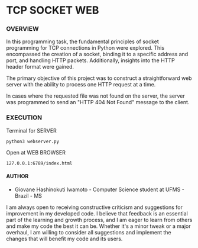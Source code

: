 # TCP SOCKET WEB

### **OVERVIEW**

In this programming task, the fundamental principles of socket programming for TCP connections in Python were explored. This encompassed the creation of a socket, binding it to a specific address and port, and handling HTTP packets. Additionally, insights into the HTTP header format were gained.

The primary objective of this project was to construct a straightforward web server with the ability to process one HTTP request at a time.

In cases where the requested file was not found on the server, the server was programmed to send an "HTTP 404 Not Found" message to the client.

### **EXECUTION**

Terminal for SERVER

`python3 webserver.py`

Open at WEB BROWSER

`127.0.0.1:6789/index.html`

#### **AUTHOR**

- Giovane Hashinokuti Iwamoto - Computer Science student at UFMS - Brazil - MS

I am always open to receiving constructive criticism and suggestions for improvement in my developed code. I believe that feedback is an essential part of the learning and growth process, and I am eager to learn from others and make my code the best it can be. Whether it's a minor tweak or a major overhaul, I am willing to consider all suggestions and implement the changes that will benefit my code and its users.
